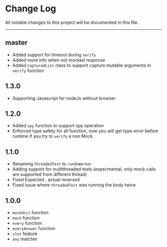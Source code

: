# Change Log
All notable changes to this project will be documented in this file.

---

## master
* Added support for timeout during `verify`
* Added more info when not mocked response
* Added `CapturedList` class to support capture mutable arguments in `verify` function

## 1.3.0
* Supporting Javascript for nodeJs without browser

## 1.2.0
* Added `spy` function to support spy operation
* Enforced type safety for all function, now you will get type error before runtime if you try to `verify` a non Mock

## 1.1.0
* Renaming `threadedTest` to `runOnWorker`
* Adding support for multithreaded tests (experimental, only mock calls are supported from different thread)
* Fixed Expected , actual reversed
* Fixed issue where `threadedTest` was running the body twice

## 1.0.0
* `mockUnit` function
* `mock` function
* `every` function
* `everyAnswer` function
* `slot` feature
* `any` matcher

